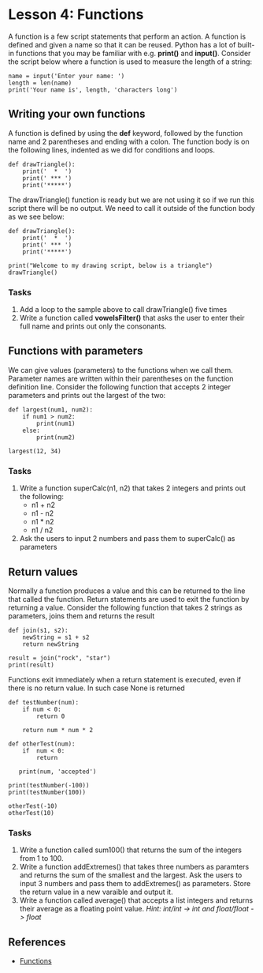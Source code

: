 <!-- 
2.4.Functions and generators. 
2.4.1. Creating functions. 
2.4.2. Variable scope. 
2.4.3. Nested functions. 
2.4.4. Arguments.

3.3.Functions 
3.3.1. Indirect function calls. 
3.3.2. Anonymous functions. 
3.3.3. Generator functions (if using Python or a supported language).
-->

# Lesson 4: Functions
A function is a few script statements that perform an action. A function is defined and given a name so that it can be reused. Python has a lot of built-in functions that you may be familiar with e.g. **print()** and **input()**. Consider the script below where a function is used to measure the length of a string:
~~~
name = input('Enter your name: ')
length = len(name)
print('Your name is', length, 'characters long')
~~~

## Writing your own functions
A function is defined by using the **def** keyword, followed by the function name and 2 parentheses and ending with a colon. The function body is on the following lines, indented as we did for conditions and loops.
~~~
def drawTriangle():
    print('  *  ')
    print(' *** ')
    print('*****')
~~~
The drawTriangle() function is ready but we are not using it so if we run this script there will be no output. We need to call it outside of the function body as we see below:
~~~
def drawTriangle():
    print('  *  ')
    print(' *** ')
    print('*****')

print("Welcome to my drawing script, below is a triangle")
drawTriangle()
~~~
### Tasks
1. Add a loop to the sample above to call drawTriangle() five times
1. Write a function called **vowelsFilter()** that asks the user to enter their full name and prints out only the consonants.

## Functions with parameters
We can give values (parameters) to the functions when we call them. Parameter names are written within their parentheses on the function definition line. Consider the following function that accepts 2 integer parameters and prints out the largest of the two:
~~~
def largest(num1, num2):
    if num1 > num2:
        print(num1)
    else:
        print(num2)

largest(12, 34)
~~~
### Tasks
1. Write a function superCalc(n1, n2) that takes 2 integers and prints out the following:
   * n1 + n2
   * n1 - n2
   * n1 * n2
   * n1 / n2
1. Ask the users to input 2 numbers and pass them to superCalc() as parameters

## Return values
Normally a function produces a value and this can be returned to the line that called the function. Return statements are used to exit the function by returning a value. Consider the following function that takes 2 strings as parameters, joins them and returns the result
~~~
def join(s1, s2):
    newString = s1 + s2
    return newString

result = join("rock", "star")
print(result)
~~~
Functions exit immediately when a return statement is executed, even if there is no return value. In such case None is returned
~~~
def testNumber(num):
    if num < 0:
        return 0
    
    return num * num * 2

def otherTest(num):
    if  num < 0:
        return
   
   print(num, 'accepted')

print(testNumber(-100))
print(testNumber(100))

otherTest(-10)
otherTest(10)
~~~
### Tasks
1. Write a function called sum100() that returns the sum of the integers from 1 to 100.
1. Write a function addExtremes() that takes three numbers as paramters and returns the sum of the smallest and the largest. Ask the users to input 3 numbers and pass them to addExtremes() as parameters. Store the return value in a new varaible and output it.
1. Write a function called average() that accepts a list integers and returns their average as a floating point value. *Hint: int/int -> int and float/float -> float*




## References
* [Functions](https://www.digitalocean.com/community/tutorials/how-to-define-functions-in-python-3)
